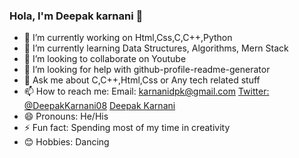 ### Hola, I'm Deepak karnani  👋

- 🔭 I’m currently working on Html,Css,C,C++,Python
- 🌱 I’m currently learning Data Structures, Algorithms, Mern Stack
- 👯 I’m looking to collaborate on Youtube
- 🤔 I’m looking for help with github-profile-readme-generator
- 💬 Ask me about C,C++,Html,Css or Any tech related stuff
- 📫 How to reach me: Email: karnanidpk@gmail.com [Twitter: @DeepakKarnani08](https://twitter.com/DeepakKarnani08) [Deepak Karnani](https://www.linkedin.com/in/deepak-karnani-06282a1a9/)
- 😄 Pronouns: He/His
- ⚡ Fun fact: Spending most of my time in creativity
- 😊 Hobbies: Dancing

